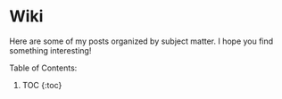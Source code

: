 # Wiki

Here are some of my posts organized by subject matter. I hope you find something interesting!

Table of Contents:

1. TOC
{:toc}


